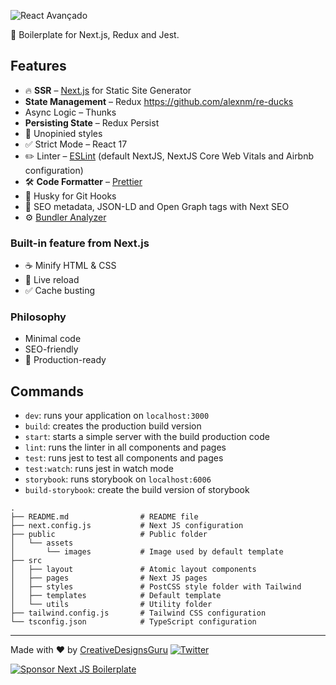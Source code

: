 ![React Avançado](https://raw.githubusercontent.com/React-Avancado/boilerplate/master/public/img/logo-gh.svg)

🚀 Boilerplate for Next.js, Redux and Jest.

## Features

- 🔥 **SSR** – [Next.js](https://nextjs.org) for Static Site Generator
- **State Management** – Redux https://github.com/alexnm/re-ducks
- Async Logic – Thunks
- **Persisting State** – Redux Persist
- 🎨 Unopinied styles
- ✅ Strict Mode – React 17
- ✏️ Linter – [ESLint](https://eslint.org) (default NextJS, NextJS Core Web Vitals and Airbnb configuration)
- 🛠 **Code Formatter** – [Prettier](https://prettier.io)
- 🦊 Husky for Git Hooks
- 🤖 SEO metadata, JSON-LD and Open Graph tags with Next SEO
- ⚙️ [Bundler Analyzer](https://www.npmjs.com/package/@next/bundle-analyzer)

### Built-in feature from Next.js

- ☕ Minify HTML & CSS
- 💨 Live reload
- ✅ Cache busting

### Philosophy

- Minimal code
- SEO-friendly
- 🚀 Production-ready

## Commands

- `dev`: runs your application on `localhost:3000`
- `build`: creates the production build version
- `start`: starts a simple server with the build production code
- `lint`: runs the linter in all components and pages
- `test`: runs jest to test all components and pages
- `test:watch`: runs jest in watch mode
- `storybook`: runs storybook on `localhost:6006`
- `build-storybook`: create the build version of storybook

```
.
├── README.md                # README file
├── next.config.js           # Next JS configuration
├── public                   # Public folder
│   └── assets
│       └── images           # Image used by default template
├── src
│   ├── layout               # Atomic layout components
│   ├── pages                # Next JS pages
│   ├── styles               # PostCSS style folder with Tailwind
│   ├── templates            # Default template
│   └── utils                # Utility folder
├── tailwind.config.js       # Tailwind CSS configuration
└── tsconfig.json            # TypeScript configuration
```

---

Made with ♥ by [CreativeDesignsGuru](https://creativedesignsguru.com) [![Twitter](https://img.shields.io/twitter/url/https/twitter.com/cloudposse.svg?style=social&label=Follow%20%40Ixartz)](https://twitter.com/ixartz)

[![Sponsor Next JS Boilerplate](https://cdn.buymeacoffee.com/buttons/default-red.png)](https://www.buymeacoffee.com/ixartz)
